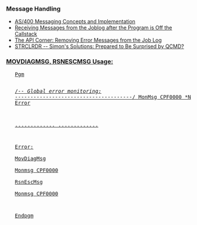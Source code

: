 <h3>Message Handling</h3>
<ul>
  <li><a href="https://www.mcpressonline.com/it-infrastructure/it-infrastructure-other/as400-messaging-concepts-and-implementation">AS/400 Messaging Concepts and Implementation</a></li>
  <li><a href="https://www.ibm.com/support/pages/receiving-messages-joblog-after-program-callstack">Receiving Messages from the Joblog after the Program is Off the Callstack</a></li>
  <li><a href="https://www.mcpressonline.com/programming/apis/the-api-corner-removing-error-messages-from-the-job-log">The API Corner: Removing Error Messages from the Job Log</a></li>
  <li><a href="https://www.mcpressonline.com/programming/apis/simons-solutions-prepared-to-be-surprised-by-qcmd">STRCLRDR -- Simon's Solutions: Prepared to Be Surprised by QCMD?</li>
</ul>

<h3>MOVDIAGMSG, RSNESCMSG Usage:</h3>
<ul>
<pre>
Pgm
  
/*-- Global error monitoring:  --------------------------------------*/
     MonMsg     CPF0000      *N        GoTo Error                       

.............
.............

 Error:                                                                          
    MovDiagMsg                                                                   
    Monmsg    CPF0000                                                            
    RsnEscMsg                                                                    
    Monmsg    CPF0000                                                            
                                                                                 
Endpgm                                                                           
</pre>
</ul>
